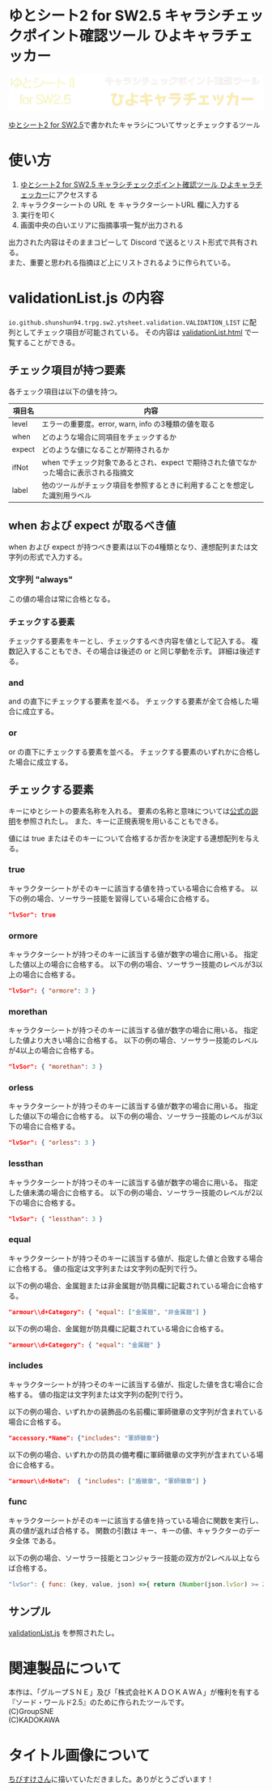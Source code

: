 # ゆとシート2 for SW2.5 キャラシチェックポイント確認ツール ひよキャラチェッカー

![タイトル画像](./image/title.png)

[ゆとシート2 for SW2.5](https://yutorize.2-d.jp/ytsheet/sw2.5/)で書かれたキャラシについてサッとチェックするツール

# 使い方

1. [ゆとシート2 for SW2.5 キャラシチェックポイント確認ツール ひよキャラチェッカー](https://shunshun94.github.io/shared/other/io/github/shunshun94/trpg/sw2/ytsheet/validation/index.html)にアクセスする
1. キャラクターシートの URL を キャラクターシートURL 欄に入力する
1. 実行を叩く
1. 画面中央の白いエリアに指摘事項一覧が出力される

出力された内容はそのままコピーして Discord で送るとリスト形式で共有される。   
また、重要と思われる指摘ほど上にリストされるように作られている。

# validationList.js の内容

`io.github.shunshun94.trpg.sw2.ytsheet.validation.VALIDATION_LIST` に配列としてチェック項目が可能されている。
その内容は [validationList.html](https://shunshun94.github.io/shared/other/io/github/shunshun94/trpg/sw2/ytsheet/validation/validationList.html) で一覧することができる。

## チェック項目が持つ要素

各チェック項目は以下の値を持つ。

| 項目名 | 内容 |
| ---- | ---- |
| level | エラーの重要度。error, warn, info の3種類の値を取る |
| when | どのような場合に同項目をチェックするか |
| expect | どのような値になることが期待されるか |
| ifNot | when でチェック対象であるとされ、expect で期待された値でなかった場合に表示される指摘文 |
| label | 他のツールがチェック項目を参照するときに利用することを想定した識別用ラベル |

## when および expect が取るべき値

when および expect が持つべき要素は以下の4種類となり、連想配列または文字列の形式で入力する。

### 文字列 "always"

この値の場合は常に合格となる。

### チェックする要素

チェックする要素をキーとし、チェックするべき内容を値として記入する。
複数記入することもでき、その場合は後述の or と同じ挙動を示す。
詳細は後述する。

### and

and の直下にチェックする要素を並べる。
チェックする要素が全て合格した場合に成立する。

### or

or の直下にチェックする要素を並べる。
チェックする要素のいずれかに合格した場合に成立する。

## チェックする要素

キーにゆとシートの要素名称を入れる。
要素の名称と意味については[公式の説明](https://yutorize.2-d.jp/?ytsheet2-json)を参照されたし。
また、キーに正規表現を用いることもできる。

値には true またはそのキーについて合格するか否かを決定する連想配列を与える。

### true

キャラクターシートがそのキーに該当する値を持っている場合に合格する。
以下の例の場合、ソーサラー技能を習得している場合に合格する。

```json
"lvSor": true
```

### ormore

キャラクターシートが持つそのキーに該当する値が数字の場合に用いる。
指定した値以上の場合に合格する。
以下の例の場合、ソーサラー技能のレベルが3以上の場合に合格する。

```json
"lvSor": { "ormore": 3 }
```

### morethan

キャラクターシートが持つそのキーに該当する値が数字の場合に用いる。
指定した値より大きい場合に合格する。
以下の例の場合、ソーサラー技能のレベルが4以上の場合に合格する。

```json
"lvSor": { "morethan": 3 }
```

### orless

キャラクターシートが持つそのキーに該当する値が数字の場合に用いる。
指定した値以下の場合に合格する。
以下の例の場合、ソーサラー技能のレベルが3以下の場合に合格する。

```json
"lvSor": { "orless": 3 }
```

### lessthan

キャラクターシートが持つそのキーに該当する値が数字の場合に用いる。
指定した値未満の場合に合格する。
以下の例の場合、ソーサラー技能のレベルが2以下の場合に合格する。

```json
"lvSor": { "lessthan": 3 }
```

### equal

キャラクターシートが持つそのキーに該当する値が、指定した値と合致する場合に合格する。
値の指定は文字列または文字列の配列で行う。

以下の例の場合、金属鎧または非金属鎧が防具欄に記載されている場合に合格する。
```json
"armour\\d+Category": { "equal": ["金属鎧", "非金属鎧"] }
```

以下の例の場合、金属鎧が防具欄に記載されている場合に合格する。
```json
"armour\\d+Category": { "equal": "金属鎧" }
```

### includes

キャラクターシートが持つそのキーに該当する値が、指定した値を含む場合に合格する。
値の指定は文字列または文字列の配列で行う。

以下の例の場合、いずれかの装飾品の名前欄に軍師徽章の文字列が含まれている場合に合格する。
```json
"accessory.*Name": {"includes": "軍師徽章"}
```

以下の例の場合、いずれかの防具の備考欄に軍師徽章の文字列が含まれている場合に合格する。
```json
"armour\\d+Note":  { "includes": ["盾徽章", "軍師徽章"] }
```

### func

キャラクターシートがそのキーに該当する値を持っている場合に関数を実行し、真の値が返れば合格する。
関数の引数は キー、キーの値、キャラクターのデータ全体 である。

以下の例の場合、ソーサラー技能とコンジャラー技能の双方が2レベル以上ならば合格する。
```javascript
"lvSor": { func: (key, value, json) =>{ return (Number(json.lvSor) >= 2) && (Number(json.lvCon) >= 2);}}
```

## サンプル

[validationList.js](./validationList.js) を参照されたし。

# 関連製品について

本作は、「グループＳＮＥ」及び「株式会社ＫＡＤＯＫＡＷＡ」が権利を有する『ソード・ワールド2.5』のために作られたツールです。   
(C)GroupSNE   
(C)KADOKAWA

# タイトル画像について

[ちびすけさん](https://twitter.com/chibiSMGO)に描いていただきました。ありがとうございます！
